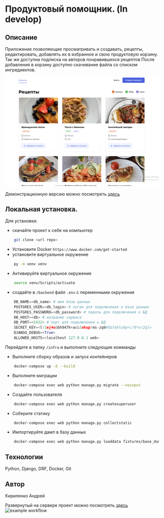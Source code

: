 # Продуктовый помощник. (In develop)
## Описание
Приложение позволяющее просматривать и создавать, рецепты, редактировать, добавлять их в избранное и свою  продуктовую корзину.
Так же доступна подписка на авторов понравившихся рецептов
После добавления в корзину доступно скачивание файла со списком ингредиентов.

<img src="readme_assets/site_image.png">

Демонстрационную версию можно посмотреть <a href ='http://51.250.27.63/recipes' target='_blank'>здесь</a>


## Локальная установка. 
Для установки: 
* скачайте проект к себе на компьютер 
```bash
    git clone <url repo>
```
* Установите Docker 
```https://www.docker.com/get-started```
* установите виртуальное окружение
```bash
    py -m venv venv
```
* Активируйте виртуальное окружение
```bash
    source venv/Scripts/activate
```
* создайте в ```/backend``` файл ```.env``` с переменными окружения
```python
    DB_NAME=<db_name> # имя базы данных
    POSTGRES_USER=<db_login> # логин для подключения к базе данных
    POSTGRES_PASSWORD=<db_password> # пароль для подключения к БД
    DB_HOST=<db> # название сервиса
    DB_PORT=<5432> # порт для подключения к БД
    SECRET_KEY=<l!2ej4o@bh947h+ac&3okup!ms-zq9#5&7ahlu0p+i!0*w!2ql>
    DJANGO_DEBUG=<True>
    ALLOWED_HOSTS=<localhost 127.0.0.1 web>

```
Перейдите в папку ```/infra``` и выполните следующие комманды

* Выполните сборку образов и запуск контейнеров
```bash
    docker-compose up -d --build
```
* Выполните миграции
```bash
    docker-compose exec web python manage.py migrate --noinput
```
* Создайте пользователя
```bash
    docker-compose exec web python manage.py createsuperuser
```
* Соберите статику
```bash
    docker-compose exec web python manage.py collectstatic
```
* Импортируйте дамп в базу данных
```bash
    docker-compose exec web python manage.py loaddata fixtures/base_dump.json
```

## Технологии
Python, Django, DRF, Docker, Git

## Автор
Кириленко Андрей

Развернутый на сервере проект можно посмотреть <a href='http://84.201.179.146/api/v1/'>здесь</a>
![example workflow](https://github.com/Akirosan/yamdb_final/actions/workflows/yamdb_workflow.yml/badge.svg)